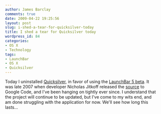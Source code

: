 ```yaml
---
author: James Barclay
comments: true
date: 2009-04-22 19:25:56
layout: post
slug: i-shed-a-tear-for-quicksilver-today
title: I shed a tear for Quicksilver today
wordpress_id: 84
categories:
- OS X
- Technology
tags:
- LaunchBar
- OS X
- Quicksilver
---
```


Today I uninstalled [Quicksilver](http://www.blacktree.com/), in favor of using the [LaunchBar 5 beta](http://www.obdev.at/products/launchbar/beta.html). It was late 2007 when developer Nicholas Jitkoff released the [source](http://code.google.com/p/blacktree-alchemy/) to Google Code, and I've been hanging on tightly ever since. I understand that the project will continue to be updated, but I've come to my wits end, and am done struggling with the application for now. We'll see how long this lasts...
